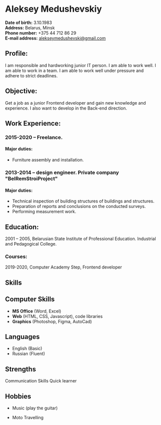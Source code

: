 # Aleksey Medushevskiy
**Date of birth:** 3.10.1983  
**Address:** Belarus, Minsk  
**Phone number:** +375 44 712 86 29  
**E-mail address:** alekseymedushevski@gmail.com

## Profile:
I am responsible and hardworking junior IT person. I am able to work well. I am able to work in a team.  I am able to work well under pressure and adhere to strict deadlines.

## Objective:
Get a job as a junior Frontend developer and gain new knowledge and experience. I also want to develop in the Back-end direction.

## Work Experience:
### 2015-2020 – Freelance. 

#### Major duties: 
* Furniture assembly and installation.

### 2013-2014 – design engineer.  Private company "BelRemStroiProject"

#### Major duties:
* Technical inspection of building structures of buildings and structures.
* Preparation of reports and conclusions on the conducted surveys.
* Performing measurement work.

## Education:
2001 – 2005, Belarusian State Institute of Professional Education. Industrial and Pedagogical College. 

### Courses:
2019-2020, Computer Academy Step, Frontend developer

## Skills
## Computer Skills
* **MS Office** (Word, Excel)
* **Web** (HTML, CSS, Javascript), code libraries
* **Graphics** (Photoshop, Figma, AutoCad)

## Languages
* English (Basic)
* Russian (Fluent)

## Strengths
Communication Skills
Quick learner

## Hobbies
* Music (play the guitar)

* Moto Travelling
